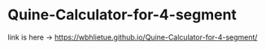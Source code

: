 # Quine-Calculator-for-4-segment

link is here -> https://wbhlietue.github.io/Quine-Calculator-for-4-segment/
